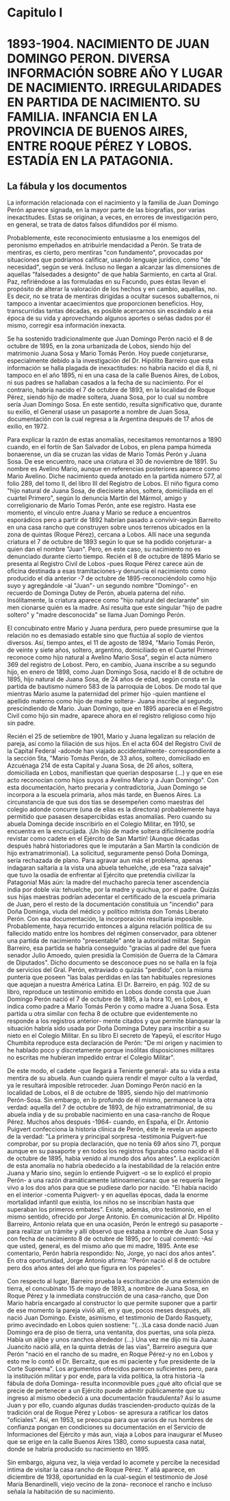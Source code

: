 # Capitulo I
# 1893-1904. NACIMIENTO DE JUAN DOMINGO PERON. DIVERSA INFORMACIÓN SOBRE AÑO Y LUGAR DE NACIMIENTO. IRREGULARIDADES EN PARTIDA DE NACIMIENTO. SU FAMILIA. INFANCIA EN LA PROVINCIA DE BUENOS AIRES, ENTRE ROQUE PÉREZ Y LOBOS. ESTADÍA EN LA PATAGONIA.

## La fábula y los documentos

La información relacionada con el nacimiento y la familia de Juan Domingo Perón aparece signada, en la mayor parte de las biografías, por varias inexactitudes. 
Estas se originan, a veces, en errores de investigación pero, en general, se trata de datos falsos difundidos por él mismo.

Probablemente, este reconocimiento entusiasme a los enemigos del peronismo empeñados en atribuirle mendacidad a Perón. 
Se trata de mentiras, es cierto, pero mentiras "con fundamento", provocadas por situaciones que podríamos calificar, usando lenguaje jurídico, como "de necesidad", según se verá. 
Incluso no llegan a alcanzar las dimensiones de aquellas "falsedades a designto" de que habla Sarmiento, en carta al Gral. Paz, refiriéndose a las formuladas en su Facundo, pues éstas llevan el propósito de alterar la valoración de los hechos y en cambio, aquéllas, no. 
Es decir, no se trata de mentiras dirigidas a ocultar sucesos subalternos, ni tampoco a inventar acaecimientos que proporcionen beneficios. 
Hoy, transcurridas tantas décadas, es posible acercarnos sin escándalo a esa época de su vida y aprovechando algunos aportes o señas dados por él mismo, corregir esa información inexacta.

Se ha sostenido tradicionalmente que Juan Domingo Perón nació el 8 de octubre de 1895, en la zona urbanizada de Lobos, siendo hijo del matrimonio Juana Sosa y Mario Tomás Perón. 
Hoy puede conjeturarse, especialmente debido a la investigación del Dr. Hipólito Barreiro que esta información se halla plagada de inexactitudes: 
no habría nacido el día 8, ni tampoco en el año 1895, ni en una casa de la calle Buenos Aires, de Lobos, ni sus padres se hallaban casados a la fecha de su nacimiento. 
Por el contrario, habría nacido el 7 de octubre de 1893, en la localidad de Roque Pérez, siendo hijo de madre soltera, Juana Sosa, por lo cual su nombre sería Juan Domingo Sosa. 
En este sentido, resulta significativo que, durante su exilio, el General usase un pasaporte a nombre de Juan Sosa, documentación con la cual regresa a la Argentina después de 17 años de exilio, en 1972.

Para explicar la razón de estas anomalías, necesitamos remontarnos a 1890 cuando, en el fortín de San Salvador de Lobos, en plena pampa húmeda bonaerense, un día se cruzan las vidas de Mario Tomás Perón y Juana Sosa. 
De ese encuentro, nace una criatura el 30 de noviembre de 1891. Su nombre es Avelino Mario, aunque en referencias posteriores aparece como Mario Avelino. 
Diche nacimiento queda anotado en la partida número 577, al folio 289, del tomo II, del libro III del Registro de Lobos. 
El niño figura como "hijo natural de Juana Sosa, de diecisiete años, soltera, domiciliada en el cuartel Primero", según lo denuncia Martín del Mármol, amigo y correligionario de Mario Tomas Perón, ante ese registro. 
Hasta ese momento, el vínculo entre Juana y Mario se reduce a encuentros esporádicos pero a partir de 1892 habrían pasado a convivir-según Barreito en una casa rancho que construyen sobre unos terrenos ubicados en la zona de quintas (Roque Pérez), cercana a Lobos. 
Allí nace una segunda criatura el 7 de octubre de 1893 según lo que se ha podido conjeturar- a quien dan el nombre "Juan". 
Pero, en este caso, su nacimiento no es denunciado durante cierto tiempo. 
Recién el 8 de octubre de 1895 Mario se presenta al Registro Civil de Lobos -pues Roque Pérez carece aún de oficina destinada a esas tramitaciones-y denuncia el nacimiento como producido el día anterior -7 de octubre de 1895-reconociéndolo como hijo suyo y agregándole -al "Juan"- un segundo nombre "Domingo"- en recuerdo de Dominga Dutey de Perón, abuela paterna del niño. Insólitamente, la criatura aparece como "hijo natural del declarante" sin men cionarse quién es la madre. 
Así resulta que este singular "hijo de padre soltero" y "madre desconocida" se llama Juan Domingo Perón.

El concubinato entre Mario y Juana perdura, pero puede presumirse que la relación no es demasiado estable sino que fluctúa al soplo de vientos diversos. 
Así, tiempo antes, el 11 de agosto de 1894, "Mario Tomás Perón, de veinte y siete años, soltero, argentino, domiciliado en el Cuartel Primero reconoce como hijo natural a Avelino Mario Sosa", según el acta número 369 del registro de Lobost. Pero, en cambio, Juana inscribe a su segundo hijo, en enero de 1898, como Juan Domingo Sosa, nacido el 8 de octubre de 1895, hijo natural de Juana Sosa, de 24 años de edad, según consta en la partida de bautismo número 583 de la parroquia de Lobos. 
De modo tal que mientras Mario asume la paternidad del primer hijo -quien mantiene el apellido materno como hijo de madre soltera- Juana inscribe al segundo, prescindiendo de Mario. 
Juan Domingo, que en 1895 aparecía en el Registro Civil como hijo sin madre, aparece ahora en el registro religioso como hijo sin padre.

Recién el 25 de setiembre de 1901, Mario y Juana legalizan su relación de pareja, así como la filiación de sus hijos. 
En el acta 604 del Registro Civil de la Capital Federal -adonde han viajado accidentalmente- correspondiente a la sección 5ta, "Mario Tomás Perón, de 33 años, soltero, domiciliado en Azcuénaga 214 de esta Capital y Juana Sosa, de 26 años, soltera, domiciliada en Lobos, manifiestan que querían desposarse (...) y que en ese acto reconocían como hijos suyos a Avelino Mario y a Juan Domingo". 
Con esta documentación, harto precaria y contradictoria, Juan Domingo se incorpora a la escuela primaria, años más tarde, en Buenos Aires. 
La circunstancia de que sus dos tías se desempeñen como maestras del colegio adonde concurre (una de ellas es la directora) probablemente haya permitido que pasasen desapercibidas estas anomalías. 
Pero cuando su abuela Dominga decide inscribirlo en el Colegio Militar, en 1910, se encuentra en la encrucijada. 
¡Un hijo de madre soltera difícilmente podría revistar como cadete en el Ejército de San Martín! 
(Aunque décadas después habrá historiadores que le imputarán a San Martín la condición de hijo extramatrimonial). 
La solicitud, seguramente pensó Doña Dominga, sería rechazada de plano. 
Para agravar aun más el problema, apenas indagaran saltaría a la vista una abuela tehuelche, 
¡de esa "raza salvaje" que tuvo la osadía de enfrentar al Ejército que pretendía civilizar la Patagonia! 
Más aún: la madre del muchacho parecía tener ascendencia india por doble vía: tehuelche, por la madre y quichua, por el padre. 
Quizás sus hijas maestras podrían adecentar el certificado de la escuela primaria de Juan, pero el resto de la documentación constituía un "incendio" para Doña Dominga, viuda del médico y político mitrista don Tomás Liberato Perón. 
Con esa documentación, la incorporación resultaría imposible. 
Probablemente, haya recurrido entonces a alguna relación política de su fallecido matido entre los hombres del régimen conservador, para obtener una partida de nacimiento "presentable" ante la autoridad militar. 
Según Barreiro, esa partida se habría conseguido "gracias al padre del que fuera senador Julio Amoedo, quien presidía la Comisión de Guerra de la Cámara de Diputados". 
Dicho documento se desconoce pues no se halla en la foja de servicios del Gral. Perón, extraviado o quizás "perdido", con la misma puntería que poseen "las balas perdidas en las tan habituales represiones que aquejan a nuestra América Latina. 
El Dr. Barreiro, en pág. 102 de su libro, reproduce un testimonio emitido en Lobos donde consta que Juan Domingo Perón nació el 7 de octubre de 1895, a la hora 10, en Lobos, e indica como padre a Mario Tomás Perón y como madre a Juana Sosa. 
Esta partida u otra similar con fecha 8 de octubre que evidentemente no responde a los registros anterior- mente citados y que permite blanquear la situación habría sido usada por Doña Dominga Dutey para inscribir a su nieto en el Colegio Militar. 
En su libro El secreto de Yapeyű, el escritor Hugo Chumbita reproduce esta declaración de Perón: "De mi origen y nacimien to he hablado poco y discretamente porque insólitas disposiciones militares no escritas me hubieran impedido entrar el Colegio Militar".

De este modo, el cadete -que llegará a Teniente general- ata su vida a esta mentira de su abuela. 
Aun cuando quiera rendir el mayor culto a la verdad, ya le resultará imposible retroceder. 
Juan Domingo Perón nació en la localidad de Lobos, el 8 de octubre de 1895, siendo hijo del matrimonio Perón-Sosa. 
Sin embargo, en lo profundo de él mismo, permanece la otra verdad: 
aquella del 7 de octubre de 1893, de hijo extramatrimonial, de su abuela india y de su probable nacimiento en una casa-rancho de Roque Pérez. Muchos años después -1964- cuando, en España, el Dr. Antonio Puigvert confecciona la historia clínica de Perón, éste le revela un aspecto de la verdad: 
"La primera y principal sorpresa -testimonia Puigvert-fue comprobar, por su propia declaración, que no tenía 69 años sino 71, porque aunque en su pasaporte y en todos los registros figuraba como nacido el 8 de octubre de 1895, había venido al mundo dos años antes". 
La explicación de esta anomalía no habría obedecido a la inestabilidad de la relación entre Juana y Mario sino, según lo entiende Puigvert -o se lo explicó el propio Perón- a una razón dramáticamente latinoamericana: 
que se requería llegar vivo a los dos años para que se pudiese darlo por nacido. 
"El había nacido en el interior -comenta Puigvert- y en aquellas épocas, dada la enorme mortalidad infantil que existía, los niños no se inscribían hasta que superaban los primeros embates". 
Existe, además, otro testimonio, en el mismo sentido, ofrecido por Jorge Antonio. 
En comunicación al Dr. Hipólito Barreiro, Antonio relata que en una ocasión, Perón le entregó su pasaporte -para realizar un trámite y allí observó que estaba a nombre de Juan Sosa y con fecha de nacimiento 8 de octubre de 1895, por lo cual comentó: 
-Así que usted, general, es del mismo año que mi madre, 1895. 
Ante ese comentario, Perón habría respondido: No, Jorge, yo nací dos años antes". En otra oportunidad, Jorge Antonio afirma: "Perón nació el 8 de octubre pero dos años antes del año que figura en los papeles".

Con respecto al lugar, Barreiro prueba la escrituración de una extensión de tierra, el concubinato 15 de mayo de 1893, a nombre de Juana Sosa, en Roque Pérez y la inmediata construcción de una casa-rancho, que Don Mario habría encargado al constructor lo que permite suponer que a partir de ese momento la pareja vivió allí, en y que, pocos meses después, alli nació Juan Domingo. 
Existe, asimismo, el testimonio de Dardo Rasquety, primo avecindado en Lobos quien sostiene: "(...)La casa donde nació Juan Domingo era de piso de tierra, una ventanita, dos puertas, una sola pieza. Había un aljibe y unos ranchos alrededor (...) Una vez me dijo mi tía Juana: Juancito nació allá, en la quinta detrás de las vías", Barreiro asegura que Perón "nació en el rancho de su madre, en Roque Pérez-y no en Lobos y esto me lo contó el Dr. Bercaitz, que es mi paciente y fue presidente de la Corte Suprema".
Los argumentos ofrecidos parecen suficientes pero, para la institución militar y por ende, para la vida política, la otra historia -la fábula de doña Dominga- resulta inconmovible pues ¿qué alto oficial que se precie de pertenecer a un Ejército puede admitir públicamente que su ingreso al mismo obedeció a una documentación fraudulenta? 
Asi lo asume Juan y por ello, cuando algunas dudás trascienden-producto quizás de la tradición oral de Roque Pérez y Lobos- se apresura a ratificar los datos "oficiales". 
Así, en 1953, se preocupa para que varios de rus hombres de confianza pongan en condiciones su documentación en el Servicio de Informaciones del Ejército y más aun, viaja a Lobos para inaugurar el Museo que se erige en la calle Buenos Aires 1380, como supuesta casa natal, donde se habría producido su nacimiento en 1895.

Sin embargo, alguna vez, la vieja verdad lo acomete y percibe la necesidad intima de visitar la casa rancho de Roque Pérez. 
Y allá aparece, en diciembre de 1938, oportunidad en la cual-según el testimonio de José María Benardinelli, viejo vecino de la zona- reconoce el rancho e incluso señala la habitación de su nacimiento.
